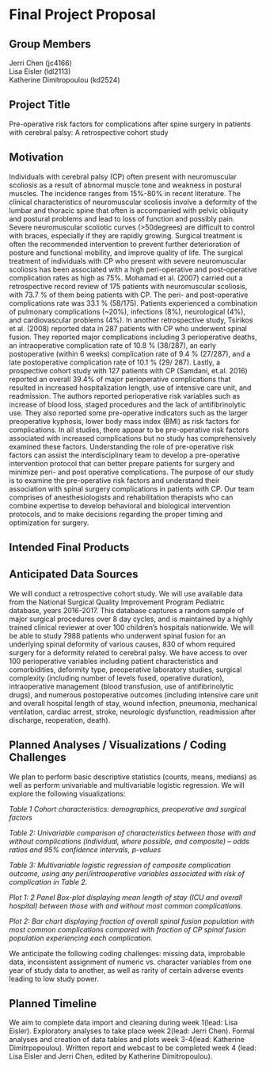 Final Project Proposal
================

## Group Members

Jerri Chen (jc4166)  
Lisa Eisler (ldl2113)  
Katherine Dimitropoulou (kd2524)

## Project Title

Pre-operative risk factors for complications after spine surgery in
patients with cerebral palsy: A retrospective cohort study

## Motivation

Individuals with cerebral palsy (CP) often present with neuromuscular
scoliosis as a result of abnormal muscle tone and weakness in postural
muscles. The incidence ranges from 15%-80% in recent literature. The
clinical characteristics of neuromuscular scoliosis involve a deformity
of the lumbar and thoracic spine that often is accompanied with pelvic
obliquity and postural problems and lead to loss of function and
possibly pain. Severe neuromuscular scoliotic curves (\>50degrees) are
difficult to control with braces, especially if they are rapidly
growing. Surgical treatment is often the recommended intervention to
prevent further deterioration of posture and functional mobility, and
improve quality of life. The surgical treatment of individuals with CP
who present with severe neuromuscular scoliosis has been associated with
a high peri-operative and post-operative complication rates as high as
75%. Mohamad et al. (2007) carried out a retrospective record review of
175 patients with neuromuscular scoliosis, with 73.7 % of them being
patients with CP. The peri- and post-operative complications rate was
33.1 % (58/175). Patients experienced a combination of pulmonary
complications (~20%), infections (8%), neurological (4%), and
cardiovascular problems (4%). In another retrospective study, Tsirikos
et al. (2008) reported data in 287 patients with CP who underwent spinal
fusion. They reported major complications including 3 perioperative
deaths, an intraoperative complication rate of 10.8 % (38/287), an early
postoperative (within 6 weeks) complication rate of 9.4 % (27/287), and
a late postoperative complication rate of 10.1 % (29/ 287). Lastly, a
prospective cohort study with 127 patients with CP (Samdani, et.al.
2016) reported an overall 39.4% of major perioperative complications
that resulted in increased hospitalization length, use of intensive care
unit, and readmission. The authors reported perioperative risk variables
such as increase of blood loss, staged procedures and the lack of
antifibrinolytic use. They also reported some pre-operative indicators
such as the larger preoperative kyphosis, lower body mass index (BMI) as
risk factors for complications. In all studies, there appear to be
pre-operative risk factors associated with increased complications but
no study has comprehensively examined these factors. Understanding the
role of pre-operative risk factors can assist the interdisciplinary team
to develop a pre-operative intervention protocol that can better prepare
patients for surgery and minimize peri- and post operative
complications. The purpose of our study is to examine the pre-operative
risk factors and understand their association with spinal surgery
complications in patients with CP. Our team comprises of
anesthesiologists and rehabilitation therapists who can combine
expertise to develop behavioral and biological intervention protocols,
and to make decisions regarding the proper timing and optimization for
surgery.

## Intended Final Products

## Anticipated Data Sources

We will conduct a retrospective cohort study. We will use available data
from the National Surgical Quality Improvement Program Pediatric
database, years 2016-2017. This database captures a random sample of
major surgical procedures over 8 day cycles, and is maintained by a
highly trained clinical reviewer at over 100 children’s hospitals
nationwide. We will be able to study 7988 patients who underwent spinal
fusion for an underlying spinal deformity of various causes, 830 of whom
required surgery for a deformity related to cerebral palsy. We have
access to over 100 perioperative variables including patient
characteristics and comorbidities, deformity type, preoperative
laboratory studies, surgical complexity (including number of levels
fused, operative duration), intraoperative management (blood
transfusion, use of antifibrinolytic drugs), and numerous postoperative
outcomes (including intensive care unit and overall hospital length of
stay, wound infection, pneumonia, mechanical ventilation, cardiac
arrest, stroke, neurologic dysfunction, readmission after discharge,
reoperation, death).

## Planned Analyses / Visualizations / Coding Challenges

We plan to perform basic descriptive statistics (counts, means, medians)
as well as perform univariable and multivariable logistic regression. We
will explore the following visualizations:

*Table 1 Cohort characteristics: demographics, preoperative and surgical
factors*

*Table 2: Univariable comparison of characteristics between those with
and without complications (individual, where possible, and composite) –
odds ratios and 95% confidence intervals, p-values*

*Table 3: Multivariable logistic regression of composite complication
outcome, using any peri/intraoperative variables associated with risk of
complication in Table 2.*

*Plot 1: 2 Panel Box-plot displaying mean length of stay (ICU and
overall hospital) between those with and without most common
complications.*

*Plot 2: Bar chart displaying fraction of overall spinal fusion
population with most common complications compared with fraction of CP
spinal fusion population experiencing each complication.*

We anticipate the following coding challenges: missing data, improbable
data, inconsistent assignment of numeric vs. character variables from
one year of study data to another, as well as rarity of certain adverse
events leading to low study power.

## Planned Timeline

We aim to complete data import and cleaning during week 1(lead: Lisa
Eisler). Exploratory analyses to take place week 2(lead: Jerri Chen).
Formal analyses and creation of data tables and plots week 3-4(lead:
Katherine Dimitrpopoulou). Written report and webcast to be completed
week 4 (lead: Lisa Eisler and Jerri Chen, edited by Katherine
Dimitropoulou).

